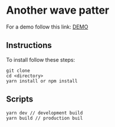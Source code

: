 # Another wave patter

For a demo follow this link: [DEMO](https://codepen.io/cheekymonkey/full/vMvYNV)

## Instructions

To install follow these steps:

```
git clone
cd <directory>
yarn install or npm install
```

## Scripts

```
yarn dev // development build
yarn build // production buil
```
